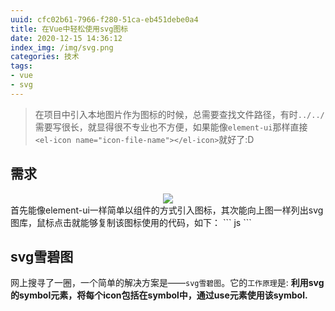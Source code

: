 ```yaml
---
uuid: cfc02b61-7966-f280-51ca-eb451debe0a4
title: 在Vue中轻松使用svg图标
date: 2020-12-15 14:36:12
index_img: /img/svg.png
categories: 技术
tags: 
- vue
- svg
---
```


> 在项目中引入本地图片作为图标的时候，总需要查找文件路径，有时`../../`需要写很长，就显得很不专业也不方便，如果能像`element-ui`那样直接`<el-icon name="icon-file-name"></el-icon>`就好了:D

## 需求
<div align=center>
    <img src="target.gif" />
</div>
首先能像element-ui一样简单以组件的方式引入图标，其次能向上图一样列出svg图库，鼠标点击就能够复制该图标使用的代码，如下：
``` js
<svg-icon :icon-class="18"/>
```

## svg雪碧图
网上搜寻了一圈，一个简单的解决方案是——`svg雪碧图`。它的`工作原理`是: **利用svg的symbol元素，将每个icon包括在symbol中，通过use元素使用该symbol.**




